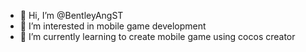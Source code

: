 - 👋 Hi, I’m @BentleyAngST
- 👀 I’m interested in mobile game development
- 🌱 I’m currently learning to create mobile game using cocos creator


<!---
BentleyAngST/BentleyAngST is a ✨ special ✨ repository because its `README.md` (this file) appears on your GitHub profile.
You can click the Preview link to take a look at your changes.
--->
